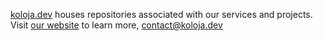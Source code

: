 [koloja.dev](https://koloja.dev/) houses repositories associated with our services and projects.<br>
Visit [our website](https://koloja.dev/) to learn more, [contact@koloja.dev](mailto:contact@koloja.dev)
